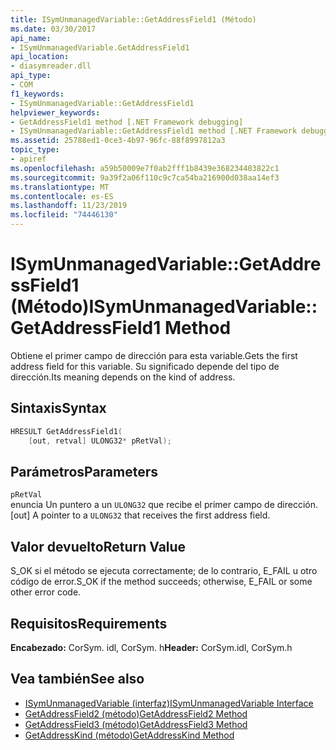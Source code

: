 ```yaml
---
title: ISymUnmanagedVariable::GetAddressField1 (Método)
ms.date: 03/30/2017
api_name:
- ISymUnmanagedVariable.GetAddressField1
api_location:
- diasymreader.dll
api_type:
- COM
f1_keywords:
- ISymUnmanagedVariable::GetAddressField1
helpviewer_keywords:
- GetAddressField1 method [.NET Framework debugging]
- ISymUnmanagedVariable::GetAddressField1 method [.NET Framework debugging]
ms.assetid: 25788ed1-0ce3-4b97-96fc-88f8997812a3
topic_type:
- apiref
ms.openlocfilehash: a59b50009e7f0ab2fff1b8439e368234403822c1
ms.sourcegitcommit: 9a39f2a06f110c9c7ca54ba216900d038aa14ef3
ms.translationtype: MT
ms.contentlocale: es-ES
ms.lasthandoff: 11/23/2019
ms.locfileid: "74446130"
---
```

# <a name="isymunmanagedvariablegetaddressfield1-method"></a><span data-ttu-id="b0a7e-102">ISymUnmanagedVariable::GetAddressField1 (Método)</span><span class="sxs-lookup"><span data-stu-id="b0a7e-102">ISymUnmanagedVariable::GetAddressField1 Method</span></span>
<span data-ttu-id="b0a7e-103">Obtiene el primer campo de dirección para esta variable.</span><span class="sxs-lookup"><span data-stu-id="b0a7e-103">Gets the first address field for this variable.</span></span> <span data-ttu-id="b0a7e-104">Su significado depende del tipo de dirección.</span><span class="sxs-lookup"><span data-stu-id="b0a7e-104">Its meaning depends on the kind of address.</span></span>  
  
## <a name="syntax"></a><span data-ttu-id="b0a7e-105">Sintaxis</span><span class="sxs-lookup"><span data-stu-id="b0a7e-105">Syntax</span></span>  
  
```cpp  
HRESULT GetAddressField1(  
    [out, retval] ULONG32* pRetVal);  
```  
  
## <a name="parameters"></a><span data-ttu-id="b0a7e-106">Parámetros</span><span class="sxs-lookup"><span data-stu-id="b0a7e-106">Parameters</span></span>  
 `pRetVal`  
 <span data-ttu-id="b0a7e-107">enuncia Un puntero a un `ULONG32` que recibe el primer campo de dirección.</span><span class="sxs-lookup"><span data-stu-id="b0a7e-107">[out] A pointer to a `ULONG32` that receives the first address field.</span></span>  
  
## <a name="return-value"></a><span data-ttu-id="b0a7e-108">Valor devuelto</span><span class="sxs-lookup"><span data-stu-id="b0a7e-108">Return Value</span></span>  
 <span data-ttu-id="b0a7e-109">S_OK si el método se ejecuta correctamente; de lo contrario, E_FAIL u otro código de error.</span><span class="sxs-lookup"><span data-stu-id="b0a7e-109">S_OK if the method succeeds; otherwise, E_FAIL or some other error code.</span></span>  
  
## <a name="requirements"></a><span data-ttu-id="b0a7e-110">Requisitos</span><span class="sxs-lookup"><span data-stu-id="b0a7e-110">Requirements</span></span>  
 <span data-ttu-id="b0a7e-111">**Encabezado:** CorSym. idl, CorSym. h</span><span class="sxs-lookup"><span data-stu-id="b0a7e-111">**Header:** CorSym.idl, CorSym.h</span></span>  
  
## <a name="see-also"></a><span data-ttu-id="b0a7e-112">Vea también</span><span class="sxs-lookup"><span data-stu-id="b0a7e-112">See also</span></span>

- [<span data-ttu-id="b0a7e-113">ISymUnmanagedVariable (interfaz)</span><span class="sxs-lookup"><span data-stu-id="b0a7e-113">ISymUnmanagedVariable Interface</span></span>](../../../../docs/framework/unmanaged-api/diagnostics/isymunmanagedvariable-interface.md)
- [<span data-ttu-id="b0a7e-114">GetAddressField2 (método)</span><span class="sxs-lookup"><span data-stu-id="b0a7e-114">GetAddressField2 Method</span></span>](../../../../docs/framework/unmanaged-api/diagnostics/isymunmanagedvariable-getaddressfield2-method.md)
- [<span data-ttu-id="b0a7e-115">GetAddressField3 (método)</span><span class="sxs-lookup"><span data-stu-id="b0a7e-115">GetAddressField3 Method</span></span>](../../../../docs/framework/unmanaged-api/diagnostics/isymunmanagedvariable-getaddressfield3-method.md)
- [<span data-ttu-id="b0a7e-116">GetAddressKind (método)</span><span class="sxs-lookup"><span data-stu-id="b0a7e-116">GetAddressKind Method</span></span>](../../../../docs/framework/unmanaged-api/diagnostics/isymunmanagedvariable-getaddresskind-method.md)
